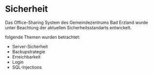 # Sicherheit 

Das Office-Sharing System des Gemeindezentrums Bad Erzland wurde unter Beachtung der aktuellen Sicherheitsstandarts entwickelt.

folgende Themen wurden betrachtet:
  - Server-Sicherheit
  - Backupstrategie
  - Erreichbarkeit
  - Login
  - SQL-Injections

